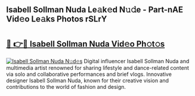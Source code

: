 ## Isabell Sollman Nuda Le𝚊k𝚎d N𝚞𝚍e - Part-nAE Vid𝚎o Le𝚊ks Photos rSLrY

# <h2><a href="http://fbb97r4.evod.top/?m=Isabell+Sollman+Nuda">🔗 👉🔴 Isabell Sollman Nuda Vid𝚎o Ph𝚘t𝚘s</a></h2>

[![Isabell Sollman Nuda N𝚞d𝚎s](https://i.imgur.com/8V9OHl7.gif)](http://fbb97r4.evod.top/?m=Isabell+Sollman+Nuda)
Digital influencer Isabell Sollman Nuda and multimedia artist renowned for sharing lifestyle and dance-related content via solo and collaborative performances and brief vlogs. Innovative designer Isabell Sollman Nuda, known for their creative vision and contributions to the world of fashion and design. 
